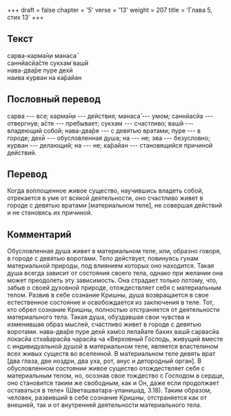 +++
draft = false
chapter = '5'
verse = '13'
weight = 207
title = 'Глава 5, стих 13'
+++
## Текст

сарва-карма̄н̣и манаса̄  
саннйасйа̄сте сукхам̇ ваш́ӣ  
нава-два̄ре пуре дехӣ  
наива курван на ка̄райан

## Пословный перевод

сарва --- все; карма̄н̣и --- действия; манаса̄ --- умом; саннйасйа ---
отвергнув; а̄сте --- пребывает; сукхам --- счастливо; ваш́ӣ --- владеющий
собой; нава-два̄ре --- с девятью вратами; пуре --- в городе; дехӣ ---
обусловленная душа; на --- не; эва --- безусловно; курван --- делающий;
на --- не; ка̄райан --- становящийся причиной действий.

## Перевод

Когда воплощенное живое существо, научившись владеть собой, отрекается в
уме от всякой деятельности, оно счастливо живет в городе с девятью
вратами \[материальном теле\], не совершая действий и не становясь их
причиной.

## Комментарий

Обусловленная душа живет в материальном теле, или, образно говоря, в
городе с девятью воротами. Тело действует, повинуясь гунам материальной
природы, под влиянием которых оно находится. Такая душа всегда зависит
от состояния своего тела, однако при желании она может преодолеть эту
зависимость. Она страдает только потому, что, забыв о своей духовной
природе, отождествляет себя с материальным телом. Развив в себе сознание
Кришны, душа возвращается в свое естественное состояние и освобождается
из заключения в теле. Тот, кто обрел сознание Кришны, полностью
отстраняется от деятельности материального тела. Такая душа, обуздавшая
свои чувства и изменившая образ мыслей, счастливо живет в городе с
девятью воротами. нава-два̄ре пуре дехӣ хам̇со лела̄йате бахих̣ ваш́ӣ
сарвасйа локасйа стха̄варасйа чарасйа ча «Верховный Господь, живущий
вместе с индивидуальной душой в материальном теле, является властелином
всех живых существ во вселенной. В материальном теле девять врат \[два
глаза, две ноздри, два уха, рот, анус и детородный орган\]. В
обусловленном состоянии живое существо отождествляет себя с материальным
телом, но, осознав свое тождество с Господом в сердце, оно становится
таким же свободным, как и Он, даже если продолжает оставаться в теле»
(Шветашватара-упанишад, 3.18). Таким образом, человек, развивший в себе
сознание Кришны, отстраняется как от внешней, так и от внутренней
деятельности материального тела.
